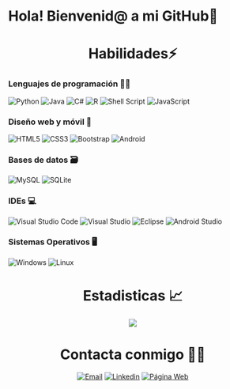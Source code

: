 
# Hola! Bienvenid@ a mi GitHub👋 

<div align="center"><h1> Habilidades⚡️ </h1></div>  

### Lenguajes de programación 👨‍💻  

![Python](https://img.shields.io/badge/python-3670A0?style=for-the-badge&logo=python&logoColor=ffdd54)
![Java](https://img.shields.io/badge/java-%23ED8B00.svg?style=for-the-badge&logo=java&logoColor=white)
![C#](https://img.shields.io/badge/c%23-%23239120.svg?style=for-the-badge&logo=c-sharp&logoColor=white)
![R](https://img.shields.io/badge/r-%23276DC3.svg?style=for-the-badge&logo=r&logoColor=white)
![Shell Script](https://img.shields.io/badge/shell_script-%23121011.svg?style=for-the-badge&logo=gnu-bash&logoColor=white)
![JavaScript](https://img.shields.io/badge/javascript-%23323330.svg?style=for-the-badge&logo=javascript&logoColor=%23F7DF1E)



### Diseño web y móvil 📱   
![HTML5](https://img.shields.io/badge/html5-%23E34F26.svg?style=for-the-badge&logo=html5&logoColor=white)
![CSS3](https://img.shields.io/badge/css3-%231572B6.svg?style=for-the-badge&logo=css3&logoColor=white)
![Bootstrap](https://img.shields.io/badge/Bootstrap-563D7C?style=for-the-badge&logo=bootstrap)
![Android](https://img.shields.io/badge/Android-3DDC84?style=for-the-badge&logo=android&logoColor=white)

  
### Bases de datos 🗃️ 
![MySQL](https://img.shields.io/badge/mysql-%2300f.svg?style=for-the-badge&logo=mysql&logoColor=white)
![SQLite](https://img.shields.io/badge/sqlite-%2307405e.svg?style=for-the-badge&logo=sqlite&logoColor=white)
 
### IDEs 💻    
![Visual Studio Code](https://img.shields.io/badge/Visual%20Studio%20Code-0078d7.svg?style=for-the-badge&logo=visual-studio-code&logoColor=white)
![Visual Studio](https://img.shields.io/badge/Visual%20Studio-5C2D91.svg?style=for-the-badge&logo=visual-studio&logoColor=white)
![Eclipse](https://img.shields.io/badge/Eclipse-FE7A16.svg?style=for-the-badge&logo=Eclipse&logoColor=white)
![Android Studio](https://img.shields.io/badge/Android%20Studio-3DDC84.svg?style=for-the-badge&logo=android-studio&logoColor=white)


### Sistemas Operativos 🖥️ 
![Windows](https://img.shields.io/badge/Windows-0078D6?style=for-the-badge&logo=windows&logoColor=white)
![Linux](https://img.shields.io/badge/Linux-FCC624?style=for-the-badge&logo=linux&logoColor=black)
  
<div align="center"><h1> Estadisticas 📈 </h1></div>   
<div align="center">  
     <img src="https://github-readme-stats.vercel.app/api?username=CarlosMC104&?count_private=true&theme=merko"><img/>
</div>

<div align="center"><h1>Contacta conmigo 🤝🏻 </h1></div>  
 
<p align="center">
<a href="mailto:carlosmohedanocallejo@gmail.com" ><img alt="Email" src="https://img.shields.io/badge/Email-carlosmohedanocallejo@gmail.com-blue?style=for-the-badge&logo=gmail"></a>
<a href="https://www.linkedin.com/in/carlosmc104/" target="_blank"><img alt="Linkedin" src="https://img.shields.io/badge/Linkedin-@carlosmc104-blue?style=for-the-badge&logo=linkedin&logoColor=blue"></a> 
<a href="https://carlosmc104.github.io"><img alt="Página Web" src="https://img.shields.io/badge/Página Web-carlosmc104.github.io-blue?style=for-the-badge&logo=WWW"></a>
<p/>

